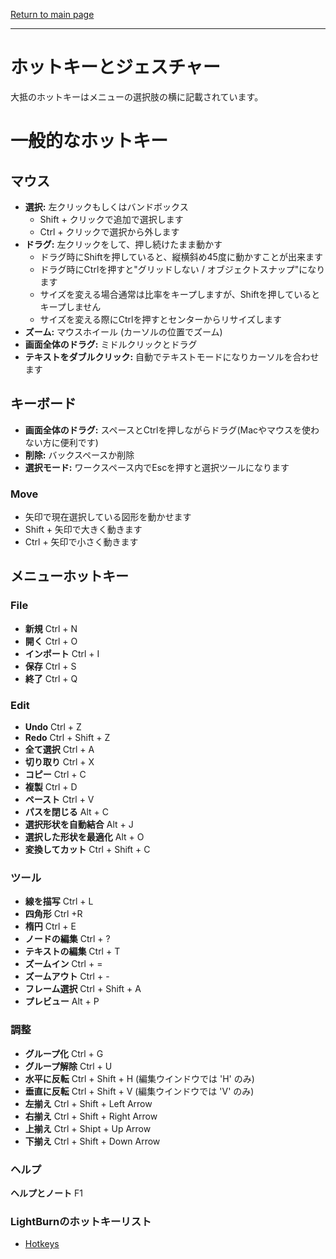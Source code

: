 [Return to main page](README.md)

----

# ホットキーとジェスチャー

大抵のホットキーはメニューの選択肢の横に記載されています。  

# 一般的なホットキー

## マウス
* **選択:** 左クリックもしくはバンドボックス
  * Shift + クリックで追加で選択します
  * Ctrl + クリックで選択から外します
* **ドラグ:** 左クリックをして、押し続けたまま動かす
  * ドラグ時にShiftを押していると、縦横斜め45度に動かすことが出来ます
  * ドラグ時にCtrlを押すと"グリッドしない / オブジェクトスナップ"になります
  * サイズを変える場合通常は比率をキープしますが、Shiftを押しているとキープしません
  * サイズを変える際にCtrlを押すとセンターからリサイズします
* **ズーム:** マウスホイール (カーソルの位置でズーム)
* **画面全体のドラグ:** ミドルクリックとドラグ
* **テキストをダブルクリック:** 自動でテキストモードになりカーソルを合わせます

## キーボード
* **画面全体のドラグ:** スペースとCtrlを押しながらドラグ(Macやマウスを使わない方に便利です)
* **削除:** バックスペースか削除
* **選択モード:** ワークスペース内でEscを押すと選択ツールになります

### Move
* 矢印で現在選択している図形を動かせます
* Shift + 矢印で大きく動きます
* Ctrl + 矢印で小さく動きます

## メニューホットキー

### File
* **新規**     Ctrl + N
* **開く**    Ctrl + O
* **インポート**  Ctrl + I
* **保存**    Ctrl + S
* **終了**    Ctrl + Q 



### Edit
* **Undo**           Ctrl + Z
* **Redo**           Ctrl + Shift + Z
* **全て選択**     Ctrl + A
* **切り取り**            Ctrl + X
* **コピー**          Ctrl + C
* **複製**      Ctrl + D
* **ペースト**          Ctrl + V
* **パスを閉じる**     Alt + C
* **選択形状を自動結合**      Alt + J
* **選択した形状を最適化**       Alt + O
* **変換してカット** Ctrl + Shift + C

### ツール
* **線を描写**  Ctrl + L
* **四角形** Ctrl +R
* **楕円** Ctrl + E
* **ノードの編集** Ctrl + ?
* **テキストの編集** Ctrl + T
* **ズームイン** Ctrl + =
* **ズームアウト** Ctrl + -
* **フレーム選択** Ctrl + Shift + A
* **プレビュー** Alt + P

### 調整
* **グループ化** Ctrl + G
* **グループ解除** Ctrl + U
* **水平に反転** Ctrl + Shift + H  (編集ウインドウでは 'H' のみ)
* **垂直に反転** Ctrl + Shift + V  (編集ウインドウでは 'V' のみ)
* **左揃え** Ctrl + Shift + Left Arrow
* **右揃え** Ctrl + Shift + Right Arrow
* **上揃え** Ctrl + Shipt + Up Arrow
* **下揃え** Ctrl + Shift + Down Arrow

### ヘルプ
**ヘルプとノート** F1


### LightBurnのホットキーリスト
* [Hotkeys](LightBurnHotKeys.pdf)
